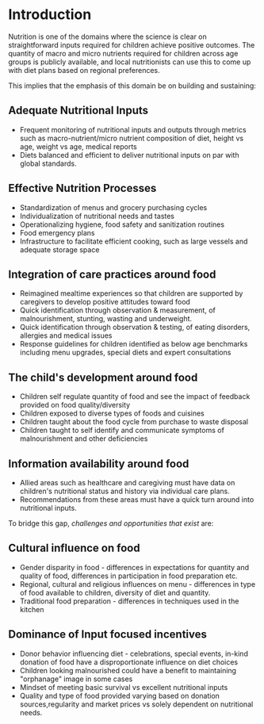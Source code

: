 

# Introduction

Nutrition is one of the domains where the science is clear on straightforward inputs required for children achieve positive outcomes.  The quantity of macro and micro nutrients required for children across age groups is publicly available, and local nutritionists can use this to come up with diet plans based on regional preferences.

This implies that the emphasis of this domain be on building and sustaining: 

## Adequate Nutritional Inputs
- Frequent monitoring of nutritional inputs and outputs through metrics such as macro-nutrient/micro nutrient composition of diet, height vs age, weight vs age, medical reports
- Diets balanced and efficient to deliver nutritional inputs on par with global standards. 

## Effective Nutrition Processes
- Standardization of menus and grocery purchasing cycles
- Individualization of nutritional needs and tastes
- Operationalizing hygiene, food safety and sanitization routines
- Food emergency plans
- Infrastructure to facilitate efficient cooking, such as large vessels and adequate storage space

## Integration of care practices around food
- Reimagined mealtime experiences so that children are supported by caregivers to develop positive attitudes toward food
- Quick identification through observation & measurement, of malnourishment, stunting, wasting and underweight. 
- Quick identification through observation & testing, of eating disorders, allergies and medical issues
- Response guidelines for children identified as below age benchmarks including menu upgrades, special diets and expert consultations

## The child's development around food
- Children self regulate quantity of food and see the impact of feedback provided on food quality/diversity
- Children exposed to diverse types of foods and cuisines 
- Children taught about  the food cycle from purchase to waste disposal
- Children taught to self identify and communicate symptoms of malnourishment and other deficiencies

## Information availability around food
- Allied areas such as healthcare and caregiving must have data on children's nutritional status and history via individual care plans. 
- Recommendations from these areas must have a quick turn around into nutritional inputs. 

To bridge this gap, *challenges and opportunities that exist* are: 

## Cultural influence on food 
- Gender disparity in food - differences in expectations for quantity and quality of food, differences in participation in food preparation etc.
- Regional, cultural and religious influences on menu - differences in type of food available to children, diversity of diet and quantity.
- Traditional food preparation - differences in techniques used in the kitchen

## Dominance of Input focused incentives

- Donor behavior influencing diet - celebrations, special events, in-kind donation of food have a disproportionate influence on diet choices
- Children looking malnourished could have a benefit to maintaining "orphanage" image in some cases
- Mindset of meeting basic survival vs excellent nutritional inputs
- Quality and type of food provided varying based on donation sources,regularity and market prices vs solely dependent on nutritional needs.


